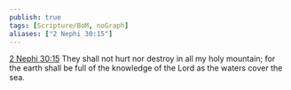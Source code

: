 ```yaml
---
publish: true
tags: [Scripture/BoM, noGraph]
aliases: ["2 Nephi 30:15"]
---
```

[2 Nephi 30:15](https://churchofjesuschrist.org/study/scriptures/bofm/2-ne/30?lang=eng&id=p15#p15) They shall not hurt nor destroy in all my holy mountain; for the earth shall be full of the knowledge of the Lord as the waters cover the sea.
